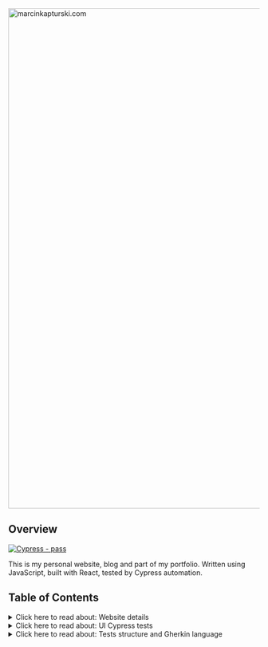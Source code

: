 <img width="1002" alt="marcinkapturski.com" src="https://user-images.githubusercontent.com/41780000/216717242-f88147a2-2110-4afb-b7d9-17ae6f58bae3.png">

## Overview
[![Cypress - pass](https://img.shields.io/badge/Cypress-pass-2ea44f?logo=Cypress)](https://)



This is my personal website, blog and part of my portfolio.
Written using JavaScript, built with React, tested by Cypress automation.

## Table of Contents

<details><summary>Click here to read about: Website details</summary>
<p>

  ## Website

  ##Run Website Locally

```bash
# install necessary packages
yarn

# run the project
yarn start
```

Open http://localhost:3000 with your browser to see the result
</p>
</details>
<details><summary>Click here to read about: UI Cypress tests</summary>
<p>

  ## UI Cypress tests

  
  ## Run Tests in console

```bash
# install necessary packages
yarn

# run cypress tests
yarn cy:run
```

Test results will be displayed like on this example


![Screen Shot 2023-01-14 at 2 05 21 PM](https://user-images.githubusercontent.com/41780000/212472955-f13dd7d9-5564-4086-bcf2-5b4a7edb2e39.png)


  
  ## Run Tests in Cypress window
  
```bash
# install necessary packages
yarn

# run cypress service window
yarn cy:open
```

Here is example of Cypress service window with example Cucumber Feature files

![Screen Shot 2023-01-14 at 2 10 29 PM](https://user-images.githubusercontent.com/41780000/212473176-415976ab-d956-4218-a3b0-7b00117086ad.png)
</p>
</details>

<details><summary>Click here to read about: Tests structure and Gherkin language</summary>
<p>

  ## Tests structure and Gherkin language

Under path: `/cypress/e2e` are all automation tests written in Gherkin language

Example:

```gherkin
Feature: Navigation links are visible and performing actions

  Background:
    Given I open the "home_page"
    And The title includes "About automation tests in Software Development"

  @regression
  Scenario Outline: Navigation item "<navigation_item>" scrolled to its assigned section
    When I click on the navigation link "<navigation_item>"
    Then The page is on the position "<position>"

    Examples:
      | navigation_item | position |
      | What I Do       | 10       |
      | About me        | 18       |
      | Cooperation     | 11       |
      | Contact         | 16       |
```


</p>
</details>
